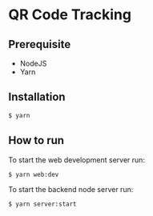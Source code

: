 # QR Code Tracking

## Prerequisite

- NodeJS
- Yarn

## Installation

```bash
$ yarn
```

## How to run

To start the web development server run:

```bash
$ yarn web:dev
```

To start the backend node server run:

```bash
$ yarn server:start
```
